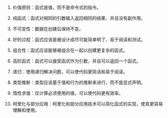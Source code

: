 

1. 价值原则：函式是值，而不是命令式的指令。

2. 纯函式：函式对相同的引数输入返回相同的结果，并且没有副作用。

3. 不可变性：数据在创建后保持不变。

4. 好的过程：函式应该是被设计成尽可能简单明了、易于阅读和测试。

5. 组合性：函式应该能够被组合在一起以创建更复杂的函式。

6. 高阶函式：函式可以接受函式作为引数，并且可以返回一个函式。

7. 递归：使用递归解决问题，可以使代码更简洁和易于阅读。

8. 类型推断：类型应该基于值和行为的推断来进行，而不是显式声明。

9. 惰性求值：仅计算必须使用的值，可以使代码更有效率。

10. 柯里化与部分应用：柯里化和部分应用技术可以简化函式的实现，使其更容易理解和使用。